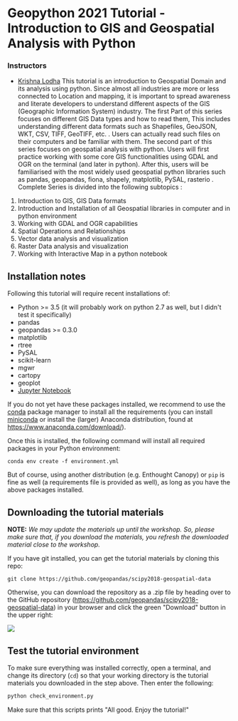 # Geopython 2021 Tutorial - Introduction to GIS and Geospatial Analysis with Python 



### Instructors

- [Krishna Lodha](https://krishnaglodha.com)
This tutorial is an introduction to Geospatial Domain and its analysis using python. Since almost all industries are more or less connected to Location and mapping, it is important to spread awareness and literate developers to understand different aspects of the GIS (Geographic Information System) industry. The first Part of this series focuses on different GIS Data types and how to read them, This includes understanding different data formats such as Shapefiles, GeoJSON, WKT, CSV, TIFF, GeoTIFF, etc. . Users can actually read such files on their computers and be familiar with them. The second part of this series focuses on geospatial analysis with python. Users will first practice working with some core GIS functionalities using GDAL and OGR on the terminal (and later in python). After this, users will be familiarised with the most widely used geospatial python libraries such as pandas, geopandas, fiona, shapely, matplotlib, PySAL, rasterio .
Complete Series is divided into the following subtopics :

1. Introduction to GIS, GIS Data formats
2. Introduction and Installation of all Geospatial libraries in computer and in python environment
3. Working with GDAL and OGR capabilities
4. Spatial Operations and Relationships
5. Vector data analysis and visualization
6. Raster Data analysis and visualization
7. Working with Interactive Map in a python notebook
   

## Installation notes

Following this tutorial will require recent installations of:

- Python >= 3.5 (it will probably work on python 2.7 as well, but I didn't test it specifically)
- pandas
- geopandas >= 0.3.0
- matplotlib
- rtree
- PySAL
- scikit-learn
- mgwr
- cartopy
- geoplot
- [Jupyter Notebook](http://jupyter.org)

If you do not yet have these packages installed, we recommend to use the [conda](http://conda.pydata.org/docs/intro.html) package manager to install all the requirements 
(you can install [miniconda](http://conda.pydata.org/miniconda.html) or install the (larger) Anaconda
distribution, found at https://www.anaconda.com/download/).

Once this is installed, the following command will install all required packages in your Python environment:

```
conda env create -f environment.yml
```

But of course, using another distribution (e.g. Enthought Canopy) or ``pip`` is fine as well (a requirements file is provided as well), as long as you have the above packages installed.


## Downloading the tutorial materials

**NOTE:** *We may update the materials up until the workshop. So, please make sure that, if you download the materials, you refresh the downloaded material close to the workshop.*

If you have git installed, you can get the tutorial materials by cloning this repo:

    git clone https://github.com/geopandas/scipy2018-geospatial-data

Otherwise, you can download the repository as a .zip file by heading over
to the GitHub repository (https://github.com/geopandas/scipy2018-geospatial-data) in
your browser and click the green "Download" button in the upper right:

![](img/download-button.png)


## Test the tutorial environment

To make sure everything was installed correctly, open a terminal, and change its directory (`cd`) so that your working directory is the tutorial materials you downloaded in the step above. Then enter the following:

```sh
python check_environment.py
```

Make sure that this scripts prints "All good. Enjoy the tutorial!"
